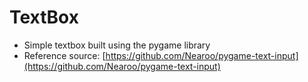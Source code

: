 # TextBox
- Simple textbox built using the pygame library
- Reference source: [https://github.com/Nearoo/pygame-text-input](https://github.com/Nearoo/pygame-text-input)
